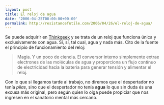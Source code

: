 ```yaml
---
layout: post
title: El reloj de agua
date: '2006-04-25T00:00:00+00:00'
permalink: http://resistancefutile.com/2006/04/26/el-reloj-de-agua/
---
```

<a href="http://photos1.blogger.com/blogger/6639/1972/1600/waterclock.jpg"><img style="float:right; margin:0 0 10px 10px;cursor:pointer; cursor:hand;" src="http://photos1.blogger.com/blogger/6639/1972/320/waterclock.jpg" border="0" alt="" /></a>Se puede adquirir en <a href="http://www.thinkgeek.com/homeoffice/lights/757e/">Thinkgeek</a> y se trata de un reloj que funciona única y exclusivamente con agua. Sí, sí, tal cual, agua y nada más. Cito de la fuente el principio de funcionamiento del reloj: <blockquote>Magia. Y un poco de ciencia. El conversor interno simplemente extrae electrones de las moléculas de agua y proporciona un flujo contínuo de electricidad hacia la batería para generar tensión y alimentar el reloj.</blockquote>
Con lo que si llegamos tarde al trabajo, no diremos que el despertador no tenía <span style="font-style:italic;">pilas</span>, sino que el despertador no tenía <span style="font-weight:bold;">agua</span> lo que sin duda és una excusa más original, pero  según quien lo oiga puede propiciar que nos ingresen en el sanatorio mental más cercano.
